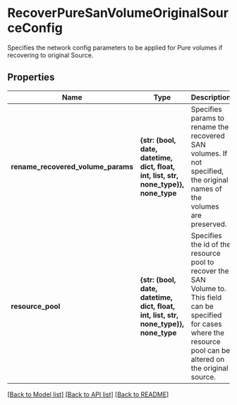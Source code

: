 # RecoverPureSanVolumeOriginalSourceConfig

Specifies the network config parameters to be applied for Pure volumes if recovering to original Source.

## Properties
Name | Type | Description | Notes
------------ | ------------- | ------------- | -------------
**rename_recovered_volume_params** | **{str: (bool, date, datetime, dict, float, int, list, str, none_type)}, none_type** | Specifies params to rename the recovered SAN volumes. If not specified, the original names of the volumes are preserved. | [optional] 
**resource_pool** | **{str: (bool, date, datetime, dict, float, int, list, str, none_type)}, none_type** | Specifies the id of the resource pool to recover the SAN Volume to. This field can be specified for cases where the resource pool can be altered on the original source. | [optional] 

[[Back to Model list]](../README.md#documentation-for-models) [[Back to API list]](../README.md#documentation-for-api-endpoints) [[Back to README]](../README.md)


